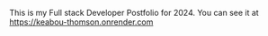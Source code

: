 This is my Full stack Developer Postfolio for 2024.
You can see it at https://keabou-thomson.onrender.com
